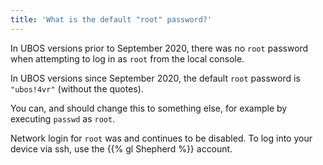```yaml
---
title: 'What is the default "root" password?'
---
```


In UBOS versions prior to September 2020, there was no ``root`` password when attempting to
log in as ``root`` from the local console.

In UBOS versions since September 2020, the default ``root`` password is `"ubos!4vr"` (without
the quotes).

You can, and should change this to something else, for example by executing ``passwd``
as ``root``.

Network login for ``root`` was and continues to be disabled. To log into your device via ssh,
use the {{% gl Shepherd %}} account.
